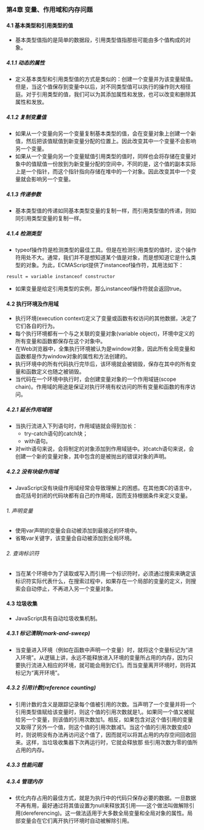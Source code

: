 ### 第4章 变量、作用域和内存问题

#### 4.1 基本类型和引用类型的值
- 基本类型值指的是简单的数据段，引用类型值指那些可能由多个值构成的对象。

##### 4.1.1 动态的属性

- 定义基本类型和引用类型值的方式是类似的：创建一个变量并为该变量赋值。但是，当这个值保存到变量中以后，对不同类型值可以执行的操作则大相径庭。对于引用类型的值，我们可以为其添加属性和发放，也可以改变和删除其属性和发放。

##### 4.1.2 复制变量值
- 如果从一个变量向另一个变量复制基本类型的值，会在变量对象上创建一个新值，然后把该值赋值到新变量分配的位置上。因此改变其中一个变量不会影响另一个变量。
- 如果从一个变量向另一个变量赋值引用类型的值时，同样也会将存储在变量对象中的值赋值一份放到为新变量分配的空间中，不同的是，这个值的副本实际上是一个指针，而这个指针指向存储在堆中的一个对象。因此改变其中一个变量就会影响另一个变量。

##### 4.1.3 传递参数
- 基本类型值的传递如同基本类型变量的复制一样，而引用类型值的传递，则如同引用类型变量的复制一样。

##### 4.1.4 检测类型
- typeof操作符是检测类型的最佳工具。但是在检测引用类型的值时，这个操作符用处不大。通常，我们并不是想知道某个值是对象，而是想知道它是什么类型的对象。为此，ECMAScript提供了instanceof操作符，其用法如下：

```
result = variable instanceof constructor
```
- 如果变量是给定引用类型的实例，那么instanceof操作符就会返回true。

#### 4.2 执行环境及作用域
- 执行环境(execution context)定义了变量或函数有权访问的其他数据，决定了它们各自的行为。
- 每个执行环境都有一个与之关联的变量对象(variable object)，环境中定义的所有变量和函数都保存在这个对象中。
- 在Web浏览器中，全集执行环境被认为是window对象，因此所有全局变量和函数都是作为window对象的属性和方法创建的。
- 执行环境中的所有代码执行完毕后，该环境就会被销毁，保存在其中的所有变量和函数定义也随之被销毁。
- 当代码在一个环境中执行时，会创建变量对象的一个作用域链(scope chain)。作用域的用途是保证对执行环境有权访问的所有变量和函数的有序访问。

##### 4.2.1 延长作用域链
- 当执行流进入下列语句时，作用域链就会得到加长：
  - try-catch语句的catch块；
  - with语句。
- 对with语句来说，会将制定的对象添加到作用域链中。对catch语句来说，会创建一个新的变量对象，其中包含的是被抛出的错误对象的声明。

##### 4.2.2 没有块级作用域
- JavaScript没有块级作用域经常会导致理解上的困惑。在其他类C的语言中，由花括号封闭的代码块都有自己的作用域，因而支持根据条件来定义变量。

###### 1. 声明变量
- 使用var声明的变量会自动被添加到最接近的环境中。
- 省略var关键字，该变量会自动被添加到全局环境。

###### 2. 查询标识符
- 当在某个环境中为了读取或写入而引用一个标识符时，必须通过搜索来确定该标识符实际代表什么，在搜索过程中，如果存在一个局部的变量的定义，则搜索会自动停止，不再进入另一个变量对象。

#### 4.3 垃圾收集
- JavaScript具有自动垃圾收集机制。

##### 4.3.1 标记清除(mark-and-sweep)
- 当变量进入环境（例如在函数中声明一个变量）时，就将这个变量标记为“进入环境”。从逻辑上讲，永远不能释放进入环境的变量所占用的内存，因为只要执行流进入相应的环境，就可能会用到它们。而当变量离开环境时，则将其标记为“离开环境”。

##### 4.3.2 引用计数(reference counting)
- 引用计数的含义是跟踪记录每个值被引用的次数。当声明了一个变量并将一个引用类型值赋给该变量时，则这个值的引用次数就是1,。如果同一个值又被赋给另一个变量，则该值的引用次数加1。相反，如果包含对这个值引用的变量又取得了另外一个值，则这个值的引用次数减1。当这个值的引用次数变成0时，则说明没有办法再访问这个值了，因而就可以将其占用的内存空间回收回来。这样，当垃圾收集器下次再运行时，它就会释放那
些引用次数为零的值所占用的内存。

##### 4.3.3 性能问题

##### 4.3.4 管理内存
- 优化内存占用的最佳方式，就是为执行中的代码只保存必要的数据。一旦数据不再有用，最好通过将其值设置为null来释放其引用——这个做法叫做解除引用(dereferencing)。这一做法适用于大多数全局变量和全局对象的属性。局部变量会在它们离开执行环境时自动被解除引用。
